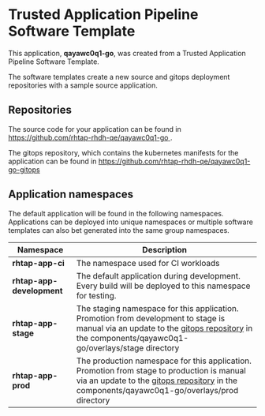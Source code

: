 # Trusted Application Pipeline Software Template

This application, **qayawc0q1-go**, was created from a Trusted Application Pipeline Software Template.

The software templates create a new source and gitops deployment repositories with a sample source application. 

## Repositories

The source code for your application can be found in [https://github.com/rhtap-rhdh-qe/qayawc0q1-go ](https://github.com/rhtap-rhdh-qe/qayawc0q1-go ).
 
The gitops repository, which contains the kubernetes manifests for the application can be found in 
[https://github.com/rhtap-rhdh-qe/qayawc0q1-go-gitops ](https://github.com/rhtap-rhdh-qe/qayawc0q1-go-gitops ) 

## Application namespaces 

The default application will be found in the following namespaces. Applications can be deployed into unique namespaces or multiple software templates can also bet generated into the same group namespaces.  

|  Namespace   |  Description   |  
| -------- | -------- |
| **rhtap-app-ci** | The namespace used for CI workloads |
| **rhtap-app-development** | The default application during development. Every build will be deployed to this namespace for testing. |
| **rhtap-app-stage** | The staging namespace for this application. Promotion from development to stage is manual via an update to the [gitops repository](https://github.com/rhtap-rhdh-qe/qayawc0q1-go-gitops ) in the components/qayawc0q1-go/overlays/stage directory |
| **rhtap-app-prod** | The production namespace for this application. Promotion from stage to production is manual via an update to the [gitops repository](https://github.com/rhtap-rhdh-qe/qayawc0q1-go-gitops ) in the components/qayawc0q1-go/overlays/prod directory |